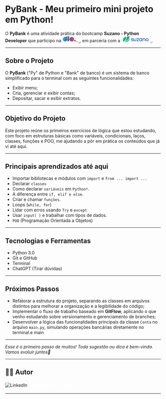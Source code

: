 # PyBank - Meu primeiro mini projeto em Python!


<p>
  O <strong>PyBank</strong> é uma atividade prática do bootcamp <strong>Suzano - Python Developer</strong> que participo na 
  <a href="https://dio.me">
    <img src="assets/logoDIO.png" alt="DIO" height="20">
  </a>,
  em parceria com a 
  <a href="https://www.suzano.com.br">
    <img src="assets/logoSUZANO.png" alt="Suzano" height="20"/>
  </a>.
</p>

---
## Sobre o Projeto
O **PyBank** ("Py" de Python e "Bank" de banco) é um sistema de banco simplificado para o terminal com as seguintes funcionalidades:

- Exibir menu;
- Cria, gerenciar e exibir contas;
- Depositar, sacar e exibir extratos.

---

## Objetivo do Projeto
Este projeto reúne os primeiros exercícios de lógica que estou estudando, com foco em estruturas básicas como variáveis, condicionais, laços, classes, funções e POO, me ajudando a pôr em prática os conteúdos que já vi até aqui.

---

## Principais aprendizados até aqui
- Importar bibliotecas e módulos com `import` e `from ... import ...`
- Declarar `classes`
- Como declarar `variáveis` em `Python*`.
- A diferença entre `if, elif e else`.
- Criar e chamar `funções`.
- Loops (`while, for`)
- Lidar com erros usando `Try` e `except`
- Usar `input( )` e trabalhar com tipos de dados.
- `POO` (Programação Orientada a Objetos)

---

## Tecnologias e Ferramentas
- Python 3.0
- Git e GitHub
- Terminal
- ChatGPT (Tirar dúvidas)

---

## Próximos Passos
- Refatorar a estrutura do projeto, separando as classes em arquivos distintos para melhorar a organização e a legibilidade do código;
- Implementar o fluxo de trabalho baseado em **GitFlow**, aplicando o que venho estudando sobre versionamento e gerenciamento de branches;
- Desenvolver a lógica das funcionalidades principais da classe `Conta` no arquivo `main.py`, simulando operações bancárias diretamente no terminal.e main

---

_Esse é o primeiro passo de muitos! Toda sugestão ou dica é bem-vinda. Vamos evoluir juntos🚀_

---

## 👨‍💻 Autor
<div align="left">
  <a href="https://www.linkedin.com/in/romário-santos-310606368/" target="_blank" style="text-decoration: none;">
    <img src="https://cdn.jsdelivr.net/gh/devicons/devicon/icons/linkedin/linkedin-original.svg" alt="LinkedIn" width="30" style="vertical-align: middle;"/>
    <span style="font-size: 20px; vertical-align: middle; margin-left: 10px; color: white;">Romário Santos</span>
  </a>
</div>

---
